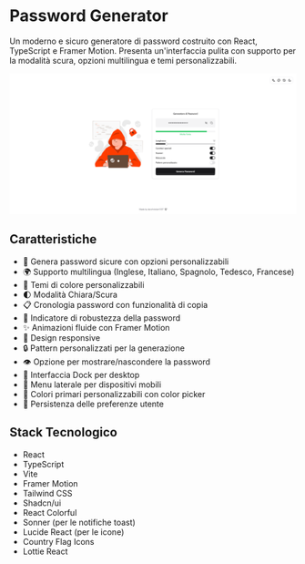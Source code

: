 # Password Generator

Un moderno e sicuro generatore di password costruito con React, TypeScript e Framer Motion. Presenta un'interfaccia pulita con supporto per la modalità scura, opzioni multilingua e temi personalizzabili.

![alt text](image.png)

## Caratteristiche

- 🔐 Genera password sicure con opzioni personalizzabili
- 🌍 Supporto multilingua (Inglese, Italiano, Spagnolo, Tedesco, Francese)
- 🎨 Temi di colore personalizzabili
- 🌓 Modalità Chiara/Scura
- 📋 Cronologia password con funzionalità di copia
- 💪 Indicatore di robustezza della password
- ✨ Animazioni fluide con Framer Motion
- 📱 Design responsive
- 🔒 Pattern personalizzati per la generazione
- 👁️ Opzione per mostrare/nascondere la password
- 🎯 Interfaccia Dock per desktop
- 📱 Menu laterale per dispositivi mobili
- 🌈 Colori primari personalizzabili con color picker
- 🔄 Persistenza delle preferenze utente

## Stack Tecnologico

- React
- TypeScript
- Vite
- Framer Motion
- Tailwind CSS
- Shadcn/ui
- React Colorful
- Sonner (per le notifiche toast)
- Lucide React (per le icone)
- Country Flag Icons
- Lottie React